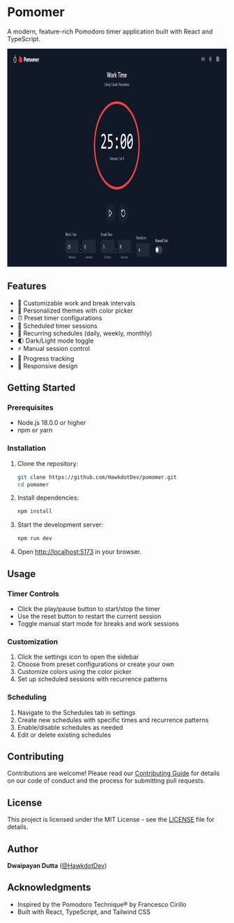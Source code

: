 # Pomomer

A modern, feature-rich Pomodoro timer application built with React and TypeScript.

<img src="./public/screenshot.png" alt="Pomomer Screenshot" width="1200" height="500" />

## Features

- 🎯 Customizable work and break intervals
- 🎨 Personalized themes with color picker
- ⏰ Preset timer configurations
- 📅 Scheduled timer sessions
- 🔄 Recurring schedules (daily, weekly, monthly)
- 🌓 Dark/Light mode toggle
- ⚡ Manual session control
- 🎯 Progress tracking
- 📱 Responsive design

## Getting Started

### Prerequisites

- Node.js 18.0.0 or higher
- npm or yarn

### Installation

1. Clone the repository:
   ```bash
   git clone https://github.com/HawkdotDev/pomomer.git
   cd pomomer
   ```

2. Install dependencies:
   ```bash
   npm install
   ```

3. Start the development server:
   ```bash
   npm run dev
   ```

4. Open [http://localhost:5173](http://localhost:5173) in your browser.

## Usage

### Timer Controls

- Click the play/pause button to start/stop the timer
- Use the reset button to restart the current session
- Toggle manual start mode for breaks and work sessions

### Customization

1. Click the settings icon to open the sidebar
2. Choose from preset configurations or create your own
3. Customize colors using the color picker
4. Set up scheduled sessions with recurrence patterns

### Scheduling

1. Navigate to the Schedules tab in settings
2. Create new schedules with specific times and recurrence patterns
3. Enable/disable schedules as needed
4. Edit or delete existing schedules

## Contributing

Contributions are welcome! Please read our [Contributing Guide](CONTRIBUTING.md) for details on our code of conduct and the process for submitting pull requests.

## License

This project is licensed under the MIT License - see the [LICENSE](LICENSE) file for details.

## Author

**Dwaipayan Dutta** ([@HawkdotDev](https://github.com/HawkdotDev))

## Acknowledgments

- Inspired by the Pomodoro Technique® by Francesco Cirillo
- Built with React, TypeScript, and Tailwind CSS
